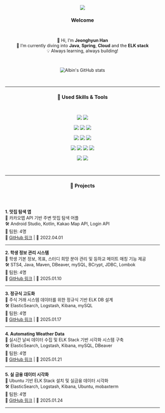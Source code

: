 <br>
<br>
<p align='center'>
    <img src="https://capsule-render.vercel.app/api?type=waving&color=90ee90&text=Learning,%20Growing,%20Creating&fontAlignY=50&fontColor=EEE4E1&fontSize=45&height=180&width=500&animation=fadeIn&borderRadius=30"/>
</p>

<h3 align="center">Welcome</h3>

<br>
<p align="center">
  👋 Hi, I’m <strong>Jeonghyun Han</strong><br>
  🌱 I’m currently diving into <strong>Java</strong>, <strong>Spring</strong>, <strong>Cloud</strong> and the <strong>ELK stack</strong><br>
  💡 Always learning, always building!<br>
</p>

<br>

<!-- | GitAnimals | GitHub Stats |
|------------|-------------|
| [![GitAnimals](https://render.gitanimals.org/farms/letsgojh0810)](https://www.gitanimals.org/en_US?utm_medium=image&utm_source=letsgojh0810&utm_content=farm) | ![GitHub Stats](https://github-readme-stats.vercel.app/api?username=letsgojh0810&show_icons=true&theme=slateorange&size_weight=0&custom_title=Let's%20Go!&text_bold=true&card_width=500) | -->

<p align="center">
  <img src="https://github-readme-stats.vercel.app/api?username=letsgojh0810&show_icons=true&theme=vue" alt="Albin's GitHub stats" />
</p>


<br>




---

<h3 align="center">🔨 Used Skills & Tools</h3>

<br>
<p align="center">
  <!-- Java & Spring Boot -->
  <img src="https://img.shields.io/badge/Java-007396?style=for-the-badge&logo=openjdk&logoColor=white"/>
  <img src="https://img.shields.io/badge/Spring Boot-6DB33F?style=for-the-badge&logo=spring-boot&logoColor=white"/>
</p>
<p align="center">
  <!-- Cloud & Containerization -->
  <img src="https://img.shields.io/badge/AWS-232F3E?style=for-the-badge&logo=amazonwebservices&logoColor=white"/>
  <img src="https://img.shields.io/badge/Kubernetes-326CE5?style=for-the-badge&logo=kubernetes&logoColor=white"/>
  <img src="https://img.shields.io/badge/Docker-2496ED?style=for-the-badge&logo=docker&logoColor=white"/>
</p>
<p align="center">
  <!-- ELK Stack -->
  <img src="https://img.shields.io/badge/Elasticsearch-005571?style=for-the-badge&logo=elasticsearch&logoColor=white"/>
  <img src="https://img.shields.io/badge/Logstash-005571?style=for-the-badge&logo=logstash&logoColor=white"/>
  <img src="https://img.shields.io/badge/Kibana-005571?style=for-the-badge&logo=kibana&logoColor=white"/>
</p>
<p align="center">
  <!-- DevOps & Database -->
  <img src="https://img.shields.io/badge/MySQL-4479A1?style=for-the-badge&logo=mysql&logoColor=white"/>
  <img src="https://img.shields.io/badge/oracle-F80000?style=for-the-badge&logo=oracle&logoColor=white">
  <img src="https://img.shields.io/badge/postgresql-31648c?style=for-the-badge&logo=postgresql&logoColor=white">
  <img src="https://img.shields.io/badge/firebase-a08021?style=for-the-badge&logo=firebase&logoColor=ffcd34">
</p>
<p align="center">
  <img src="https://img.shields.io/badge/Linux-FCC624?style=for-the-badge&logo=linux&logoColor=black"/>
  <img src="https://img.shields.io/badge/Git-F05032?style=for-the-badge&logo=git&logoColor=white"/>
</p>


<br>

---


<h3 align="center">🚀 Projects</h3>

<br>
<br>
<p>
  <strong>1. 맛집 탐색 앱</strong><br>
  📍 카카오맵 API 기반 주변 맛집 탐색 어플<br>
  🛠 Android Studio, Kotlin, Kakao Map API, Login API<br>
  👥 팀원: 4명<br>
  🔗 <a href="https://github.com/marha-hwang/eater">GitHub 링크</a> | 📅 2022.04.01
</p>
<hr>

<p>
  <strong>2. 학생 정보 관리 시스템</strong><br>
  📍 학생 기본 정보, 목표, 스터디 희망 분야 관리 및 등하교 메이트 매칭 기능 제공<br>
  🛠 STS4, Java, Maven, DBeaver, mySQL, BCrypt, JDBC, Lombok<br>
  👥 팀원: 4명<br>
  🔗 <a href="https://github.com/letsgojh0810/WooriInfo">GitHub 링크</a> | 📅 2025.01.10
</p>
<hr>

<p>
  <strong>3. 정규식 고도화</strong><br>
  📍 주식 거래 시스템 데이터를 위한 정규식 기반 ELK DB 설계<br>
  🛠 ElasticSearch, Logstash, Kibana, mySQL<br>
  👥 팀원: 4명<br>
  🔗 <a href="https://github.com/letsgojh0810/RegularExpression_E-Quiet">GitHub 링크</a> | 📅 2025.01.17
</p>
<hr>

<p>
  <strong>4. Automating Weather Data</strong><br>
  📍 실시간 날씨 데이터 수집 및 ELK Stack 기반 시각화 시스템 구축<br>
  🛠 ElasticSearch, Logstash, Kibana, mySQL, DBeaver<br>
  👥 팀원: 4명<br>
  🔗 <a href="https://github.com/letsgojh0810/weather">GitHub 링크</a> | 📅 2025.01.21
</p>
<hr>

<p>
  <strong>5. 실 금융 데이터 시각화</strong><br>
  📍 Ubuntu 기반 ELK Stack 설치 및 실금융 데이터 시각화<br>
  🛠 ElasticSearch, Logstash, Kibana, Ubuntu, mobaxterm<br>
  👥 팀원: 4명<br>
  🔗 <a href="https://github.com/letsgojh0810/wooridata">GitHub 링크</a> | 📅 2025.01.24
</p>

---

<br>
<br>
<!-- <p align='center'>
    <img src="https://capsule-render.vercel.app/api?type=waving&color=9fc5e8&text=Thank%20You&fontAlignY=50&fontColor=EEE4E1&fontSize=45&height=180&width=500&animation=fadeIn&borderRadius=30&section=footer"/>
</p> -->
<!-- [![Top Langs](https://github-readme-stats.vercel.app/api/top-langs/?username=letsgojh0810)](https://github.com/letsgojh0810/github-readme-stats) -->

<!---
lalalarr/lalalarr is a ✨ special ✨ repository because its `README.md` (this file) appears on your GitHub profile.
You can click the Preview link to take a look at your changes.
--->
